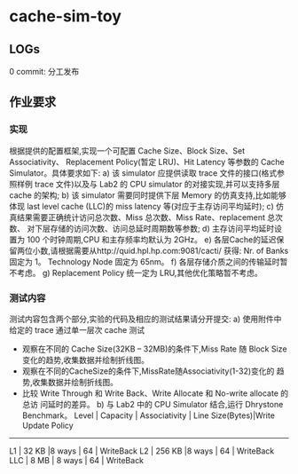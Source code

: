 # cache-sim-toy

## LOGs

0 commit: 分工发布

## 作业要求

### 实现
根据提供的配置框架,实现一个可配置 Cache Size、Block Size、Set Associativity、 Replacement Policy(暂定 LRU)、Hit Latency 等参数的 Cache Simulator。具体要求如下:
a) 该 simulator 应提供读取 trace 文件的接口(格式参照样例 trace 文件)以及与 Lab2 的 CPU simulator 的对接实现,并可以支持多层 cache 的架构;
b) 该 simulator 需要同时提供下层 Memory 的仿真支持,比如能够体现 last level cache (LLC)的 miss latency 等(对应于主存访问平均延时);
c) 仿真结果需要正确统计访问总次数、Miss 总次数、Miss Rate、replacement 总次数、 对下层存储的访问次数、访问总延时周期数等参数;
d) 主存访问平均延时设置为 100 个时钟周期,CPU 和主存频率均默认为 2GHz。
e) 各层Cache的延迟保留两位小数,请根据需要从http://quid.hpl.hp.com:9081/cacti/
获得:
	Nr. of Banks 固定为 1。
	Technology Node 固定为 65nm。
f) 各层存储介质之间的传输延时暂不考虑。
g) Replacement Policy 统一定为 LRU,其他优化策略暂不考虑。

### 测试内容
测试内容包含两个部分,实验的代码及相应的测试结果请分开提交:
a) 使用附件中给定的 trace 通过单一层次 cache 测试
* 观察在不同的 Cache Size(32KB – 32MB)的条件下,Miss Rate 随 Block Size 变化的趋势,收集数据并绘制折线图。
* 观察在不同的CacheSize的条件下,MissRate随Associativity(1-32)变化的 趋势,收集数据并绘制折线图。
* 比较 Write Through 和 Write Back、Write Allocate 和 No-write allocate 的总访 问延时的差异。
b) 与 Lab2 中的 CPU Simulator 结合,运行 Dhrystone Benchmark。
Level | Capacity | Associativity | Line Size(Bytes)|Write Update Policy
------
L1 | 32 KB |8 ways | 64 | WriteBack
L2 | 256 KB |8 ways | 64 | WriteBack
LLC | 8 MB | 8 ways | 64 | WriteBack
